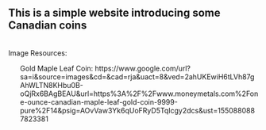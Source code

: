 ## This is a simple website introducing some Canadian coins
<br>
Image Resources:
<br>
<ul>
    Gold Maple Leaf Coin: https://www.google.com/url?sa=i&source=images&cd=&cad=rja&uact=8&ved=2ahUKEwiH6tLVh87gAhWLTN8KHbu0B-oQjRx6BAgBEAU&url=https%3A%2F%2Fwww.moneymetals.com%2Fone-ounce-canadian-maple-leaf-gold-coin-9999-pure%2F14&psig=AOvVaw3Yk6qUoFRyD5TqIcgy2dcs&ust=1550880887823381

    
</ul>